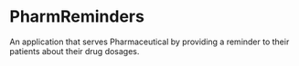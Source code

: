 # PharmReminders
An application that serves Pharmaceutical by providing a reminder to their patients about their drug dosages.
